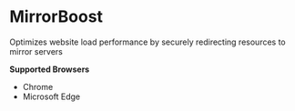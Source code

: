 # MirrorBoost

Optimizes website load performance by securely redirecting resources to mirror servers

**Supported Browsers**

- Chrome
- Microsoft Edge
